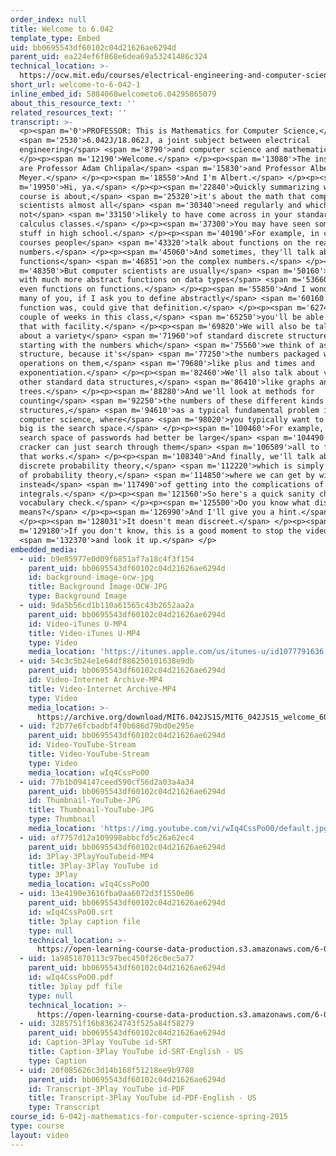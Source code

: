 ```yaml
---
order_index: null
title: Welcome to 6.042
template_type: Embed
uid: bb0695543df60102c04d21626ae6294d
parent_uid: ea224ef6f868e6dea69a53241486c324
technical_location: >-
  https://ocw.mit.edu/courses/electrical-engineering-and-computer-science/6-042j-mathematics-for-computer-science-spring-2015/proofs/tp1-1/welcome-to-6-042-1
short_url: welcome-to-6-042-1
inline_embed_id: 5884068welcometo6.04295865079
about_this_resource_text: ''
related_resources_text: ''
transcript: >-
  <p><span m='0'>PROFESSOR: This is Mathematics for Computer Science,</span>
  <span m='2530'>6.042J/18.062J, a joint subject between electrical
  engineering</span> <span m='8790'>and computer science and mathematics.</span>
  </p><p><span m='12190'>Welcome.</span> </p><p><span m='13080'>The instructors
  are Professor Adam Chlipala</span> <span m='15830'>and Professor Albert R.
  Meyer.</span> </p><p><span m='18550'>And I'm Albert.</span> </p><p><span
  m='19950'>Hi, ya.</span> </p><p><span m='22840'>Quickly summarizing what this
  course is about,</span> <span m='25320'>it's about the math that computer
  scientists almost all</span> <span m='30340'>need regularly and which you're
  not</span> <span m='33150'>likely to have come across in your standard
  calculus classes.</span> </p><p><span m='37300'>You may have seen some of this
  stuff in high school.</span> </p><p><span m='40190'>For example, in calculus
  courses people</span> <span m='43320'>talk about functions on the real
  numbers.</span> </p><p><span m='45060'>And sometimes, they'll talk about
  functions</span> <span m='46851'>on the complex numbers.</span> </p><p><span
  m='48350'>But computer scientists are usually</span> <span m='50160'>dealing
  with much more abstract functions on data types</span> <span m='53660'>and
  even functions on functions.</span> </p><p><span m='55850'>And I wonder how
  many of you, if I ask you to define abstractly</span> <span m='60160'>what a
  function was, could give that definition.</span> </p><p><span m='62740'>In a
  couple of weeks in this class,</span> <span m='65250'>you'll be able to do
  that with facility.</span> </p><p><span m='69820'>We will also be talking
  about a variety</span> <span m='71960'>of standard discrete structures,
  starting with the numbers which</span> <span m='75560'>we think of as a
  structure, because it's</span> <span m='77250'>the numbers packaged with the
  operations on them,</span> <span m='79680'>like plus and times and
  exponentiation.</span> </p><p><span m='82460'>We'll also talk about various
  other standard data structures,</span> <span m='86410'>like graphs and
  trees.</span> </p><p><span m='88280'>And we'll look at methods for
  counting</span> <span m='92250'>the numbers of these different kinds of data
  structures,</span> <span m='94610'>as a typical fundamental problem in
  computer science, where</span> <span m='98020'>you typically want to know how
  big is the search space.</span> </p><p><span m='100460'>For example, the
  search space of passwords had better be large</span> <span m='104490'>or a
  cracker can just search through them</span> <span m='106509'>all to find one
  that works.</span> </p><p><span m='108340'>And finally, we'll talk about
  discrete probability theory,</span> <span m='112220'>which is simply a version
  of probability theory,</span> <span m='114850'>where we can get by with sums
  instead</span> <span m='117490'>of getting into the complications of
  integrals.</span> </p><p><span m='121560'>So here's a quick sanity check, or
  vocabulary check.</span> </p><p><span m='125500'>Do you know what discrete
  means?</span> </p><p><span m='126990'>And I'll give you a hint.</span>
  </p><p><span m='128031'>It doesn't mean discreet.</span> </p><p><span
  m='129180'>If you don't know, this is a good moment to stop the video</span>
  <span m='132370'>and look it up.</span> </p>
embedded_media:
  - uid: b9e85977e0d09f6851af7a18c4f3f154
    parent_uid: bb0695543df60102c04d21626ae6294d
    id: background-image-ocw-jpg
    title: Background Image-OCW-JPG
    type: Background Image
  - uid: 9da5b56cd1b110a61565c43b2652aa2a
    parent_uid: bb0695543df60102c04d21626ae6294d
    id: Video-iTunes U-MP4
    title: Video-iTunes U-MP4
    type: Video
    media_location: 'https://itunes.apple.com/us/itunes-u/id1077791636'
  - uid: 54c3c5b24e1e64df886250101638e9db
    parent_uid: bb0695543df60102c04d21626ae6294d
    id: Video-Internet Archive-MP4
    title: Video-Internet Archive-MP4
    type: Video
    media_location: >-
      https://archive.org/download/MIT6.042JS15/MIT6_042JS15_welcome_6042S15_ipod.mp4
  - uid: f2b77e6fcbadbf4f0b686d79bd0e295e
    parent_uid: bb0695543df60102c04d21626ae6294d
    id: Video-YouTube-Stream
    title: Video-YouTube-Stream
    type: Video
    media_location: wIq4CssPoO0
  - uid: 77b1b094147ceed590cf56d2a03a4a34
    parent_uid: bb0695543df60102c04d21626ae6294d
    id: Thumbnail-YouTube-JPG
    title: Thumbnail-YouTube-JPG
    type: Thumbnail
    media_location: 'https://img.youtube.com/vi/wIq4CssPoO0/default.jpg'
  - uid: af7757d12a109998abbcfd5c26a62ec4
    parent_uid: bb0695543df60102c04d21626ae6294d
    id: 3Play-3PlayYouTubeid-MP4
    title: 3Play-3Play YouTube id
    type: 3Play
    media_location: wIq4CssPoO0
  - uid: 13e4190e3616fba0aa6072d3f1550e06
    parent_uid: bb0695543df60102c04d21626ae6294d
    id: wIq4CssPoO0.srt
    title: 3play caption file
    type: null
    technical_location: >-
      https://open-learning-course-data-production.s3.amazonaws.com/6-042j-mathematics-for-computer-science-spring-2015/13e4190e3616fba0aa6072d3f1550e06_wIq4CssPoO0.srt
  - uid: 1a9851870113c97bec450f26c0ec5a77
    parent_uid: bb0695543df60102c04d21626ae6294d
    id: wIq4CssPoO0.pdf
    title: 3play pdf file
    type: null
    technical_location: >-
      https://open-learning-course-data-production.s3.amazonaws.com/6-042j-mathematics-for-computer-science-spring-2015/1a9851870113c97bec450f26c0ec5a77_wIq4CssPoO0.pdf
  - uid: 3285751f16b83624743f525a84f58279
    parent_uid: bb0695543df60102c04d21626ae6294d
    id: Caption-3Play YouTube id-SRT
    title: Caption-3Play YouTube id-SRT-English - US
    type: Caption
  - uid: 20f085626c3d14b168f51218ee9b9708
    parent_uid: bb0695543df60102c04d21626ae6294d
    id: Transcript-3Play YouTube id-PDF
    title: Transcript-3Play YouTube id-PDF-English - US
    type: Transcript
course_id: 6-042j-mathematics-for-computer-science-spring-2015
type: course
layout: video
---
```

